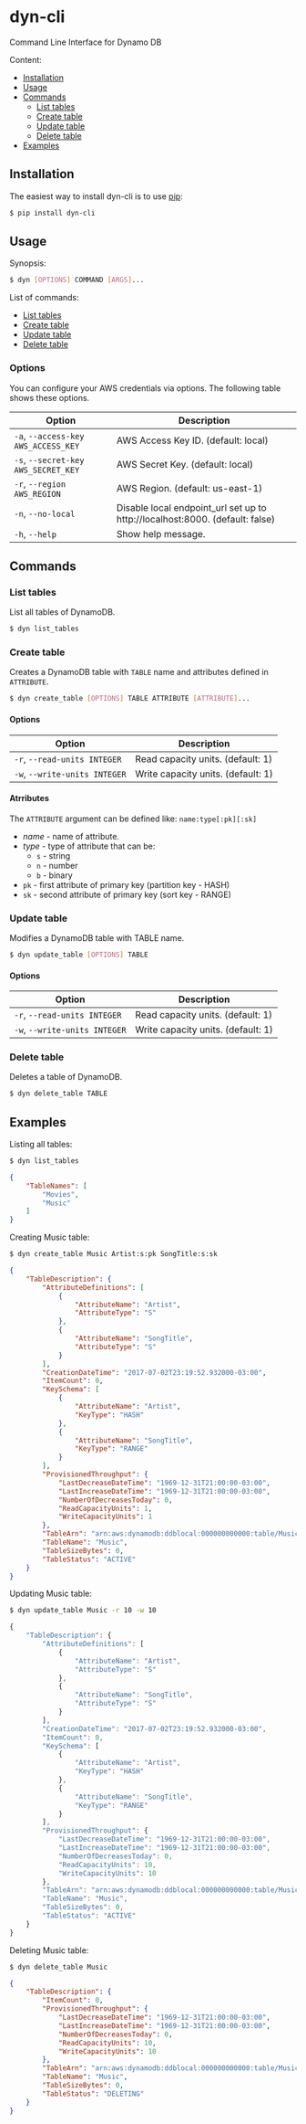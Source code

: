 # dyn-cli

Command Line Interface for Dynamo DB

Content:

* [Installation](#installation)
* [Usage](#usage)
* [Commands](#commands)
  + [List tables](#list-tables)
  + [Create table](#create-table)
  + [Update table](#update-table)
  + [Delete table](#delete-table)
* [Examples](#examples)

## Installation

The easiest way to install dyn-cli is to use [pip](https://pip.pypa.io//en/latest/):

```bash
$ pip install dyn-cli
```

## Usage

Synopsis:

```bash
$ dyn [OPTIONS] COMMAND [ARGS]...
```

List of commands:

* [List tables](#list-tables)
* [Create table](#create-table)
* [Update table](#update-table)
* [Delete table](#delete-table)

### Options

You can configure your AWS credentials via options. The following table shows these options.

| Option                              | Description                                                                  |
|-------------------------------------|------------------------------------------------------------------------------|
| `-a`, `--access-key AWS_ACCESS_KEY` | AWS Access Key ID. (default: local)                                          |
| `-s`, `--secret-key AWS_SECRET_KEY` | AWS Secret Key. (default: local)                                             |
| `-r`, `--region AWS_REGION`         | AWS Region. (default: us-east-1)                                             |
| `-n`, `--no-local`                  | Disable local endpoint_url set up to http://localhost:8000. (default: false) |
| `-h`, `--help`                      | Show help message.                                                           |

## Commands

### List tables

List all tables of DynamoDB.

```bash
$ dyn list_tables
```

### Create table

Creates a DynamoDB table with `TABLE` name and attributes defined in `ATTRIBUTE`.

```bash
$ dyn create_table [OPTIONS] TABLE ATTRIBUTE [ATTRIBUTE]...
```

#### Options

| Option                              | Description                                                                  |
|-------------------------------------|------------------------------------------------------------------------------|
| `-r`, `--read-units INTEGER`        | Read capacity units. (default: 1)                                            |
| `-w`, `--write-units INTEGER`       | Write capacity units. (default: 1)                                           |

#### Atrributes

The `ATTRIBUTE` argument can be defined like: `name:type[:pk][:sk]`

* _name_ - name of attribute.
* _type_ - type of attribute that can be:
  + `s` - string
  + `n` - number
  + `b` - binary
* `pk` - first attribute of primary key (partition key - HASH)
* `sk` - second attribute of primary key (sort key - RANGE)

### Update table

Modifies a DynamoDB table with TABLE name.

```bash
$ dyn update_table [OPTIONS] TABLE
```

#### Options

| Option                              | Description                                                                  |
|-------------------------------------|------------------------------------------------------------------------------|
| `-r`, `--read-units INTEGER`        | Read capacity units. (default: 1)                                            |
| `-w`, `--write-units INTEGER`       | Write capacity units. (default: 1)                                           |

### Delete table

Deletes a table of DynamoDB.

```bash
$ dyn delete_table TABLE
```

## Examples

Listing all tables:

```bash
$ dyn list_tables
```

```json
{
    "TableNames": [
        "Movies",
        "Music"
    ]
}
```

Creating Music table:

```bash
$ dyn create_table Music Artist:s:pk SongTitle:s:sk
```

```json
{
    "TableDescription": {
        "AttributeDefinitions": [
            {
                "AttributeName": "Artist",
                "AttributeType": "S"
            },
            {
                "AttributeName": "SongTitle",
                "AttributeType": "S"
            }
        ],
        "CreationDateTime": "2017-07-02T23:19:52.932000-03:00",
        "ItemCount": 0,
        "KeySchema": [
            {
                "AttributeName": "Artist",
                "KeyType": "HASH"
            },
            {
                "AttributeName": "SongTitle",
                "KeyType": "RANGE"
            }
        ],
        "ProvisionedThroughput": {
            "LastDecreaseDateTime": "1969-12-31T21:00:00-03:00",
            "LastIncreaseDateTime": "1969-12-31T21:00:00-03:00",
            "NumberOfDecreasesToday": 0,
            "ReadCapacityUnits": 1,
            "WriteCapacityUnits": 1
        },
        "TableArn": "arn:aws:dynamodb:ddblocal:000000000000:table/Music",
        "TableName": "Music",
        "TableSizeBytes": 0,
        "TableStatus": "ACTIVE"
    }
}
```

Updating Music table:

```bash
$ dyn update_table Music -r 10 -w 10
```

```javascript
{
    "TableDescription": {
        "AttributeDefinitions": [
            {
                "AttributeName": "Artist",
                "AttributeType": "S"
            },
            {
                "AttributeName": "SongTitle",
                "AttributeType": "S"
            }
        ],
        "CreationDateTime": "2017-07-02T23:19:52.932000-03:00",
        "ItemCount": 0,
        "KeySchema": [
            {
                "AttributeName": "Artist",
                "KeyType": "HASH"
            },
            {
                "AttributeName": "SongTitle",
                "KeyType": "RANGE"
            }
        ],
        "ProvisionedThroughput": {
            "LastDecreaseDateTime": "1969-12-31T21:00:00-03:00",
            "LastIncreaseDateTime": "1969-12-31T21:00:00-03:00",
            "NumberOfDecreasesToday": 0,
            "ReadCapacityUnits": 10,
            "WriteCapacityUnits": 10
        },
        "TableArn": "arn:aws:dynamodb:ddblocal:000000000000:table/Music",
        "TableName": "Music",
        "TableSizeBytes": 0,
        "TableStatus": "ACTIVE"
    }
}
```

Deleting Music table:

```bash
$ dyn delete_table Music
```

```json
{
    "TableDescription": {
        "ItemCount": 0,
        "ProvisionedThroughput": {
            "LastDecreaseDateTime": "1969-12-31T21:00:00-03:00",
            "LastIncreaseDateTime": "1969-12-31T21:00:00-03:00",
            "NumberOfDecreasesToday": 0,
            "ReadCapacityUnits": 10,
            "WriteCapacityUnits": 10
        },
        "TableArn": "arn:aws:dynamodb:ddblocal:000000000000:table/Music",
        "TableName": "Music",
        "TableSizeBytes": 0,
        "TableStatus": "DELETING"
    }
}
```
